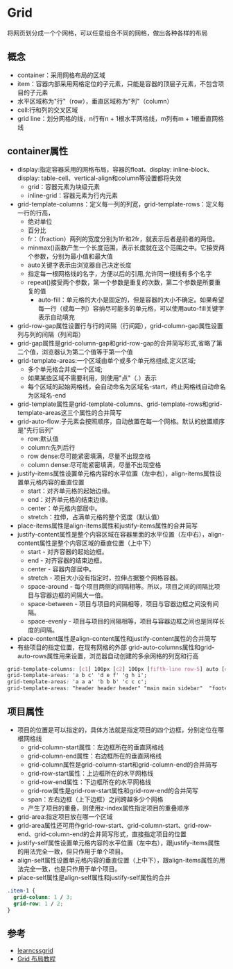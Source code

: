 # Grid

将网页划分成一个个网格，可以任意组合不同的网格，做出各种各样的布局


## 概念

* container：采用网格布局的区域
* item：容器内部采用网格定位的子元素，只能是容器的顶层子元素，不包含项目的子元素
* 水平区域称为"行"（row），垂直区域称为"列"（column）
* cell:行和列的交叉区域
* grid line：划分网格的线，n行有n + 1根水平网格线，m列有m + 1根垂直网格线

## container属性

* display:指定容器采用的网格布局，容器的float、display: inline-block、display: table-cell、vertical-align和column等设置都将失效
    -  grid：容器元素为块级元素
    -  inline-grid：容器元素为行内元素
* grid-template-columns：定义每一列的列宽，grid-template-rows：定义每一行的行高，
    - 绝对单位
    - 百分比
    - fr：（fraction）两列的宽度分别为1fr和2fr，就表示后者是前者的两倍。
    - minmax()函数产生一个长度范围，表示长度就在这个范围之中。它接受两个参数，分别为最小值和最大值
    - auto关键字表示由浏览器自己决定长度
    * 指定每一根网格线的名字，方便以后的引用,允许同一根线有多个名字
    * repeat()接受两个参数，第一个参数是重复的次数，第二个参数是所要重复的值
        +  auto-fill：单元格的大小是固定的，但是容器的大小不确定。如果希望每一行（或每一列）容纳尽可能多的单元格，可以使用auto-fill关键字表示自动填充
* grid-row-gap属性设置行与行的间隔（行间距），grid-column-gap属性设置列与列的间隔（列间距）
* grid-gap属性是grid-column-gap和grid-row-gap的合并简写形式,省略了第二个值，浏览器认为第二个值等于第一个值
* grid-template-areas:一个区域由单个或多个单元格组成,定义区域;
    - 多个单元格合并成一个区域;
    - 如果某些区域不需要利用，则使用"点"（.）表示
    - 每个区域的起始网格线，会自动命名为区域名-start，终止网格线自动命名为区域名-end
* grid-template属性是grid-template-columns、grid-template-rows和grid-template-areas这三个属性的合并简写
* grid-auto-flow:子元素会按照顺序，自动放置在每一个网格。默认的放置顺序是"先行后列"
    - row:默认值
    - column:先列后行
    - row dense:尽可能紧密填满，尽量不出现空格
    - column dense:尽可能紧密填满，尽量不出现空格
* justify-items属性设置单元格内容的水平位置（左中右），align-items属性设置单元格内容的垂直位置
    - start：对齐单元格的起始边缘。
    - end：对齐单元格的结束边缘。
    - center：单元格内部居中。
    - stretch：拉伸，占满单元格的整个宽度（默认值）
* place-items属性是align-items属性和justify-items属性的合并简写
* justify-content属性是整个内容区域在容器里面的水平位置（左中右），align-content属性是整个内容区域的垂直位置（上中下）
    - start - 对齐容器的起始边框。
    - end - 对齐容器的结束边框。
    - center - 容器内部居中。
    - stretch - 项目大小没有指定时，拉伸占据整个网格容器。
    - space-around - 每个项目两侧的间隔相等。所以，项目之间的间隔比项目与容器边框的间隔大一倍。
    - space-between - 项目与项目的间隔相等，项目与容器边框之间没有间隔。
    - space-evenly - 项目与项目的间隔相等，项目与容器边框之间也是同样长度的间隔。
* place-content属性是align-content属性和justify-content属性的合并简写
* 有些项目的指定位置，在现有网格的外部 grid-auto-columns属性和grid-auto-rows属性用来设置，浏览器自动创建的多余网格的列宽和行高

```css
grid-template-columns: [c1] 100px [c2] 100px [fifth-line row-5] auto [c4];
grid-template-areas: 'a b c' 'd e f' 'g h i';
grid-template-areas: 'a a a' 'b b b' 'c c c';
grid-template-areas: "header header header" "main main sidebar"  "footer footer footer";
```

## 项目属性

* 项目的位置是可以指定的，具体方法就是指定项目的四个边框，分别定位在哪根网格线
    - grid-column-start属性：左边框所在的垂直网格线
    - grid-column-end属性：右边框所在的垂直网格线
    - grid-column属性是grid-column-start和grid-column-end的合并简写
    - grid-row-start属性：上边框所在的水平网格线
    - grid-row-end属性：下边框所在的水平网格线
    - grid-row属性是grid-row-start属性和grid-row-end的合并简写
    - span：左右边框（上下边框）之间跨越多少个网格
    - 产生了项目的重叠，则使用z-index属性指定项目的重叠顺序
* grid-area:指定项目放在哪一个区域
* grid-area属性还可用作grid-row-start、grid-column-start、grid-row-end、grid-column-end的合并简写形式，直接指定项目的位置
* justify-self属性设置单元格内容的水平位置（左中右），跟justify-items属性的用法完全一致，但只作用于单个项目。
* align-self属性设置单元格内容的垂直位置（上中下），跟align-items属性的用法完全一致，也是只作用于单个项目。
* place-self属性是align-self属性和justify-self属性的合并

```css
.item-1 {
  grid-column: 1 / 3;
  grid-row: 1 / 2;
}
```
## 参考

* [learncssgrid](https://learncssgrid.com/)
* [Grid 布局教程](http://www.ruanyifeng.com/blog/2019/03/grid-layout-tutorial.html)
